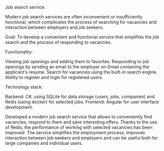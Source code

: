 Job search service.

Modern job search services are often inconvenient or insufficiently functional, which complicates the process of searching for vacancies and interaction between employers and job seekers.

Goal: To develop a convenient and functional service that simplifies the job search and the process of responding to vacancies.

Functionality:

Viewing job openings and adding them to favorites.
Responding to job openings by sending an email to the employer on Gmail containing the applicant's resume.
Search for vacancies using the built-in search engine.
Ability to register and login for registered users.

Technology stack:

Backend: C#, using SQLite for data storage (users, jobs, companies) and Redis (using docker) for selected jobs.
Frontend: Angular for user interface development.

Developed a modern job search service that allows to conveniently find vacancies, respond to them and save interesting offers. Thanks to the use of Redis, the performance of working with selected vacancies has been improved.
The service simplifies the employment process, improves interaction between job seekers and employers and can be useful both for large companies and individual users.
